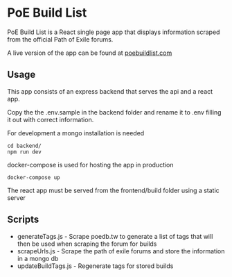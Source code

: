 # PoE Build List

PoE Build List is a React single page app that displays information scraped from the official Path of Exile forums.

A live version of the app can be found at [poebuildlist.com](https://poebuildlist.com)

## Usage

This app consists of an express backend that serves the api and a react app.

Copy the the .env.sample in the backend folder and rename it to .env filling it out with correct information.

For development a mongo installation is needed

```
cd backend/
npm run dev
```

docker-compose is used for hosting the app in production

```
docker-compose up
```

The react app must be served from the frontend/build folder using a static server

## Scripts

- generateTags.js - Scrape poedb.tw to generate a list of tags that will then be used when scraping the forum for builds
- scrapeUrls.js - Scrape the path of exile forums and store the information in a mongo db
- updateBuildTags.js - Regenerate tags for stored builds
